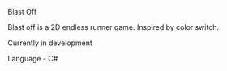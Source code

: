 Blast Off

Blast off is a 2D endless runner game. Inspired by color switch.

Currently in development

Language - C#

